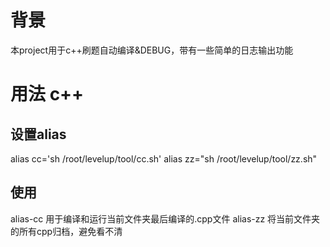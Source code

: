 # 背景
本project用于c++刷题自动编译&DEBUG，带有一些简单的日志输出功能

# 用法 c++
## 设置alias
alias cc='sh  /root/levelup/tool/cc.sh'
alias zz="sh  /root/levelup/tool/zz.sh"
## 使用
alias-cc 用于编译和运行当前文件夹最后编译的.cpp文件
alias-zz 将当前文件夹的所有cpp归档，避免看不清

